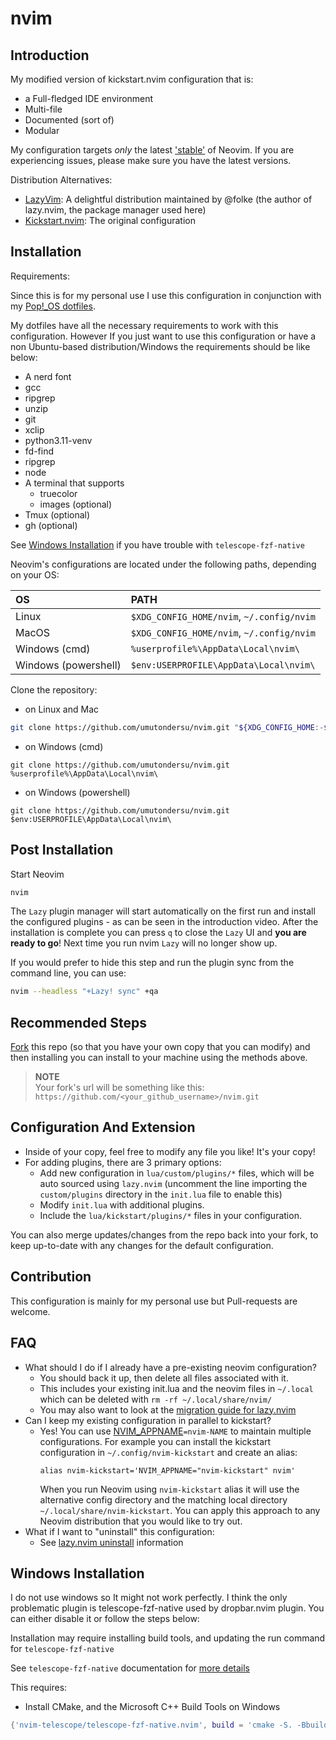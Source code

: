 # nvim

## Introduction

My modified version of kickstart.nvim configuration that is:

- a Full-fledged IDE environment
- Multi-file
- Documented (sort of)
- Modular

My configuration targets _only_ the latest ['stable'](https://github.com/neovim/neovim/releases/tag/stable) of Neovim. If you are experiencing issues, please make sure you have the latest versions.

Distribution Alternatives:

- [LazyVim](https://www.lazyvim.org/): A delightful distribution maintained by @folke (the author of lazy.nvim, the package manager used here)
- [Kickstart.nvim]('https://github.com/nvim-lua/kickstart.nvim'): The original configuration

## Installation

Requirements:

Since this is for my personal use I use this configuration in conjunction with my [Pop!\_OS dotfiles]('https://github.com/umutondersu/dotfiles').

My dotfiles have all the necessary requirements to work with this configuration. However If you just want to use this configuration or have a non Ubuntu-based distribution/Windows the requirements should be like below:

- A nerd font
- gcc
- ripgrep
- unzip
- git
- xclip
- python3.11-venv
- fd-find
- ripgrep
- node
- A terminal that supports
  - truecolor
  - images (optional)
- Tmux (optional)
- gh (optional)

See [Windows Installation](#Windows-Installation) if you have trouble with `telescope-fzf-native`

Neovim's configurations are located under the following paths, depending on your OS:

| OS                   | PATH                                      |
| :------------------- | :---------------------------------------- |
| Linux                | `$XDG_CONFIG_HOME/nvim`, `~/.config/nvim` |
| MacOS                | `$XDG_CONFIG_HOME/nvim`, `~/.config/nvim` |
| Windows (cmd)        | `%userprofile%\AppData\Local\nvim\`       |
| Windows (powershell) | `$env:USERPROFILE\AppData\Local\nvim\`    |

Clone the repository:

- on Linux and Mac

```sh
git clone https://github.com/umutondersu/nvim.git "${XDG_CONFIG_HOME:-$HOME/.config}"/nvim
```

- on Windows (cmd)

```
git clone https://github.com/umutondersu/nvim.git %userprofile%\AppData\Local\nvim\
```

- on Windows (powershell)

```
git clone https://github.com/umutondersu/nvim.git $env:USERPROFILE\AppData\Local\nvim\
```

## Post Installation

Start Neovim

```sh
nvim
```

The `Lazy` plugin manager will start automatically on the first run and install the configured plugins - as can be seen in the introduction video. After the installation is complete you can press `q` to close the `Lazy` UI and **you are ready to go**! Next time you run nvim `Lazy` will no longer show up.

If you would prefer to hide this step and run the plugin sync from the command line, you can use:

```sh
nvim --headless "+Lazy! sync" +qa
```

## Recommended Steps

[Fork](https://docs.github.com/en/get-started/quickstart/fork-a-repo) this repo (so that you have your own copy that you can modify) and then installing you can install to your machine using the methods above.

> **NOTE**  
> Your fork's url will be something like this: `https://github.com/<your_github_username>/nvim.git`

## Configuration And Extension

- Inside of your copy, feel free to modify any file you like! It's your copy!
- For adding plugins, there are 3 primary options:
  - Add new configuration in `lua/custom/plugins/*` files, which will be auto sourced using `lazy.nvim` (uncomment the line importing the `custom/plugins` directory in the `init.lua` file to enable this)
  - Modify `init.lua` with additional plugins.
  - Include the `lua/kickstart/plugins/*` files in your configuration.

You can also merge updates/changes from the repo back into your fork, to keep up-to-date with any changes for the default configuration.

## Contribution

This configuration is mainly for my personal use but Pull-requests are welcome.

## FAQ

- What should I do if I already have a pre-existing neovim configuration?
  - You should back it up, then delete all files associated with it.
  - This includes your existing init.lua and the neovim files in `~/.local` which can be deleted with `rm -rf ~/.local/share/nvim/`
  - You may also want to look at the [migration guide for lazy.nvim](https://github.com/folke/lazy.nvim#-migration-guide)
- Can I keep my existing configuration in parallel to kickstart?
  - Yes! You can use [NVIM_APPNAME](https://neovim.io/doc/user/starting.html#%24NVIM_APPNAME)`=nvim-NAME` to maintain multiple configurations. For example you can install the kickstart configuration in `~/.config/nvim-kickstart` and create an alias:
    ```
    alias nvim-kickstart='NVIM_APPNAME="nvim-kickstart" nvim'
    ```
    When you run Neovim using `nvim-kickstart` alias it will use the alternative config directory and the matching local directory `~/.local/share/nvim-kickstart`. You can apply this approach to any Neovim distribution that you would like to try out.
- What if I want to "uninstall" this configuration:
  - See [lazy.nvim uninstall](https://github.com/folke/lazy.nvim#-uninstalling) information

## Windows Installation

I do not use windows so It might not work perfectly. I think the only problematic plugin is telescope-fzf-native used by dropbar.nvim plugin. You can either disable it or follow the steps below:

Installation may require installing build tools, and updating the run command for `telescope-fzf-native`

See `telescope-fzf-native` documentation for [more details](https://github.com/nvim-telescope/telescope-fzf-native.nvim#installation)

This requires:

- Install CMake, and the Microsoft C++ Build Tools on Windows

```lua
{'nvim-telescope/telescope-fzf-native.nvim', build = 'cmake -S. -Bbuild -DCMAKE_BUILD_TYPE=Release && cmake --build build --config Release && cmake --install build --prefix build' }
```

